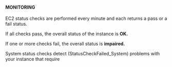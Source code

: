 #### MONITORING


EC2 status checks are performed every minute and each returns a pass or a fail status.


If all checks pass, the overall status of the instance is **OK.**


If one or more checks fail, the overall status is **impaired.**


System status checks detect (StatusCheckFailed_System) problems with your instance that require

